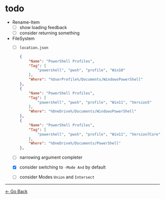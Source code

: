 # todo

- Rename-Item
  - [ ] show loading feedback
  - [ ] consider returning something
- FileSystem
  - [ ] ``location.json``

    ```json
    {
        "Name": "PowerShell Profiles",
        "Tag": [
            "powershell", "pwsh", "profile", "Win10"
        ],
        "Where": "%UserProfile%/Documents/WindowsPowerShell"
    },
    {
        "Name": "PowerShell Profiles",
        "Tag": [
            "powershell", "pwsh", "profile", "Win11", "Version5"
        ],
        "Where": "%OneDrive%/Documents/WindowsPowerShell"
    },
    {
        "Name": "PowerShell Profiles",
        "Tag": [
            "powershell", "pwsh", "profile", "Win11", "Version7Core"
        ],
        "Where": "%OneDrive%/Documents/PowerShell"
    },
    ```

  - [ ] narrowing argument completer
  - [x] consider switching to ``-Mode And`` by default
  - [ ] consider Modes ``Union`` and ``Intersect``

---

[← Go Back](../readme.md)

